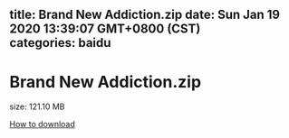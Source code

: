 
title: Brand New Addiction.zip
date: Sun Jan 19 2020 13:39:07 GMT+0800 (CST)    
categories: baidu
---

# Brand New Addiction.zip
size: 121.10 MB
 
 

[How to download](https://bpcam.bemobtrk.com/go/2ceec3aa-1ca2-46d6-b9ff-aaa5c184517c?jno=4270)